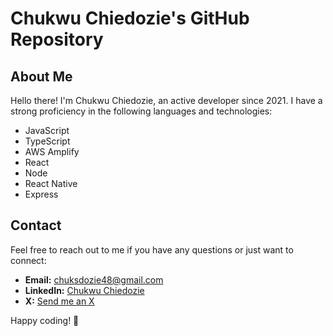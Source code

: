 # Chukwu Chiedozie's GitHub Repository

## About Me
Hello there! I'm Chukwu Chiedozie, an active developer since 2021. I have a strong proficiency in the following languages and technologies:

- JavaScript
- TypeScript
- AWS Amplify
- React
- Node
- React Native
- Express

<!-- ## Repository Overview
This GitHub repository contains my work and projects that showcase my skills and experience in the mentioned stacks.

<!-- ## Projects
<!-- ### Project 1: [Project Name]
<!-- - **Description:** Briefly describe the project and its purpose.
- **Technologies:** List the technologies used in the project.
- **How to Run:** Provide instructions on how to run the project locally.

<!-- ### Project 2: [Project Name]
<!-- - **Description:** Briefly describe the project and its purpose.
<!-- - **Technologies:** List the technologies used in the project.
<!-- - **How to Run:** Provide instructions on how to run the project locally. -->

<!-- ## Getting Started
If you're new to my repository, follow these steps to get started:

1. Clone the repository to your local machine.
```git clone https://github.com/chuksdozie/repository-name.git```


2. Navigate to the project folder.
```cd repository-name```


3. Follow the specific instructions in each project's README file to set up and run the projects locally. -->

## Contact
Feel free to reach out to me if you have any questions or just want to connect:

- **Email:** [chuksdozie48@gmail.com](mailto:chuksdozie48@gmail.com)
- **LinkedIn:** [Chukwu Chiedozie](https://www.linkedin.com/in/chiedozie-chukwu-9ab85513a/)
- **X:** [Send me an X](https://twitter.com/iamchuksdozie)

Happy coding! 🚀



